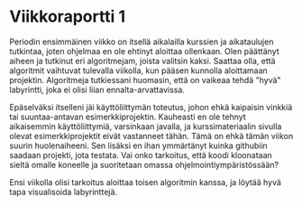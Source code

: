 # Viikkoraportti 1

Periodin ensimmäinen viikko on itsellä aikalailla kurssien ja aikataulujen tutkintaa, joten ohjelmaa en ole ehtinyt aloittaa ollenkaan. Olen päättänyt aiheen ja tutkinut eri algoritmejam, joista valitsin kaksi.
Saattaa olla, että algoritmit vaihtuvat tulevalla viikolla, kun pääsen kunnolla aloittamaan projektin. Algoritmeja tutkiessani huomasin, että on vaikeaa tehdä "hyvä" labyrintti, joka ei olisi liian ennalta-arvattavissa.

Epäselväksi itselleni jäi käyttöliittymän toteutus, johon ehkä kaipaisin vinkkiä tai suuntaa-antavan esimerkkiprojektin. Kauheasti en ole tehnyt aikaisemmin käyttöliittymiä, varsinkaan javalla, ja kurssimateriaalin sivulla olevat
 esimerkkiprojektit eivät vastanneet tähän. Tämä on ehkä tämän viikon suurin huolenaiheeni. Sen lisäksi en ihan ymmärtänyt kuinka githubiin saadaan projekti, jota testata. Vai onko tarkoitus, että koodi kloonataan sieltä omalle koneelle
 ja suoritetaan omassa ohjelmointiympäristössään?

Ensi viikolla olisi tarkoitus aloittaa toisen algoritmin kanssa, ja löytää hyvä tapa visualisoida labyrinttejä.